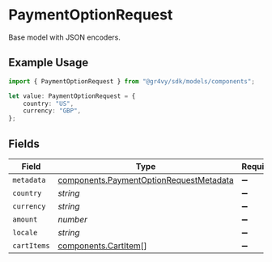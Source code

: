 # PaymentOptionRequest

Base model with JSON encoders.

## Example Usage

```typescript
import { PaymentOptionRequest } from "@gr4vy/sdk/models/components";

let value: PaymentOptionRequest = {
    country: "US",
    currency: "GBP",
};
```

## Fields

| Field                                                                                              | Type                                                                                               | Required                                                                                           | Description                                                                                        | Example                                                                                            |
| -------------------------------------------------------------------------------------------------- | -------------------------------------------------------------------------------------------------- | -------------------------------------------------------------------------------------------------- | -------------------------------------------------------------------------------------------------- | -------------------------------------------------------------------------------------------------- |
| `metadata`                                                                                         | [components.PaymentOptionRequestMetadata](../../models/components/paymentoptionrequestmetadata.md) | :heavy_minus_sign:                                                                                 | N/A                                                                                                |                                                                                                    |
| `country`                                                                                          | *string*                                                                                           | :heavy_minus_sign:                                                                                 | N/A                                                                                                | DE                                                                                                 |
| `currency`                                                                                         | *string*                                                                                           | :heavy_minus_sign:                                                                                 | N/A                                                                                                | EUR                                                                                                |
| `amount`                                                                                           | *number*                                                                                           | :heavy_minus_sign:                                                                                 | N/A                                                                                                |                                                                                                    |
| `locale`                                                                                           | *string*                                                                                           | :heavy_minus_sign:                                                                                 | N/A                                                                                                |                                                                                                    |
| `cartItems`                                                                                        | [components.CartItem](../../models/components/cartitem.md)[]                                       | :heavy_minus_sign:                                                                                 | N/A                                                                                                |                                                                                                    |